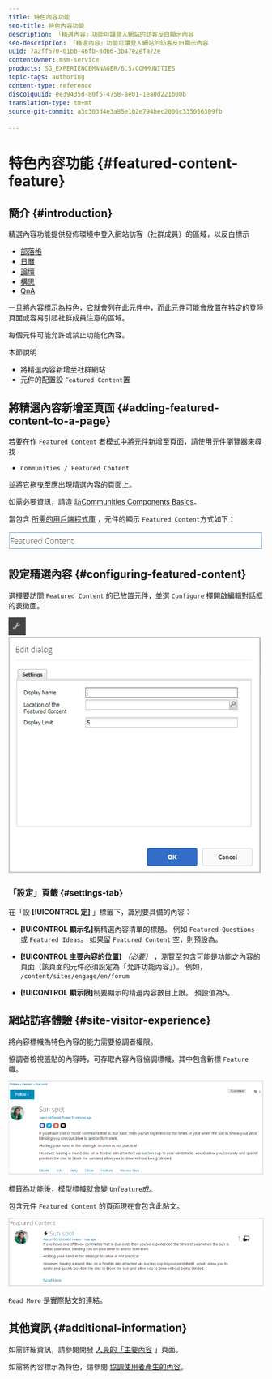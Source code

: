 ```yaml
---
title: 特色內容功能
seo-title: 特色內容功能
description: 「精選內容」功能可讓登入網站的訪客反白顯示內容
seo-description: 「精選內容」功能可讓登入網站的訪客反白顯示內容
uuid: 7a2ff570-01bb-46fb-8d66-3b47e2efa72e
contentOwner: msm-service
products: SG_EXPERIENCEMANAGER/6.5/COMMUNITIES
topic-tags: authoring
content-type: reference
discoiquuid: ee39435d-80f5-4758-ae01-1ea0d221b00b
translation-type: tm+mt
source-git-commit: a3c303d4e3a85e1b2e794bec2006c335056309fb

---
```



# 特色內容功能 {#featured-content-feature}

## 簡介 {#introduction}

精選內容功能提供發佈環境中登入網站訪客（社群成員）的區域，以反白標示

* [部落格](blog-feature.md)
* [日曆](calendar.md)
* [論壇](forum.md)
* [構思](ideation-feature.md)
* [QnA](working-with-qna.md)

一旦將內容標示為特色，它就會列在此元件中，而此元件可能會放置在特定的登陸頁面或容易引起社群成員注意的區域。

每個元件可能允許或禁止功能化內容。

本節說明

* 將精選內容新增至社群網站
* 元件的配置設 `Featured Content`置

## 將精選內容新增至頁面 {#adding-featured-content-to-a-page}

若要在作 `Featured Content` 者模式中將元件新增至頁面，請使用元件瀏覽器來尋找

* `Communities / Featured Content`

並將它拖曳至應出現精選內容的頁面上。

如需必要資訊，請造 [訪Communities Components Basics](basics.md)。

當包含 [所需的用戶端程式庫](essentials-featured.md#essentials-for-client-side) ，元件的顯示 `Featured Content`方式如下：

![chlimage_1-13](assets/chlimage_1-13.png)

## 設定精選內容 {#configuring-featured-content}

選擇要訪問 `Featured Content` 的已放置元件，並選 `Configure` 擇開啟編輯對話框的表徵圖。

![chlimage_1-14](assets/chlimage_1-14.png) ![chlimage_1-15](assets/chlimage_1-15.png)

### 「設定」頁籤 {#settings-tab}

在「設 **[!UICONTROL 定]** 」標籤下，識別要具備的內容：

* **[!UICONTROL 顯示名]**&#x200B;稱精選內容清單的標題。 例如 `Featured Questions` 或 `Featured Ideas`。 如果留 `Featured Content` 空，則預設為。

* **[!UICONTROL 主要內容的位置]**
   *（必要）* ，瀏覽至包含可能是功能之內容的頁面（該頁面的元件必須設定為「允許功能內容」）。 例如， `/content/sites/engage/en/forum`

* **[!UICONTROL 顯示限]**&#x200B;制要顯示的精選內容數目上限。 預設值為5。

## 網站訪客體驗 {#site-visitor-experience}

將內容標幟為特色內容的能力需要協調者權限。

協調者檢視張貼的內容時，可存取內容內容協調標幟，其中包含新標 `Feature` 幟。

![chlimage_1-16](assets/chlimage_1-16.png)

標籤為功能後，模型標幟就會變 `Unfeature`成。

包含元件 `Featured Content` 的頁面現在會包含此貼文。

![chlimage_1-17](assets/chlimage_1-17.png)

`Read More` 是實際貼文的連結。

## 其他資訊 {#additional-information}

如需詳細資訊，請參閱開發 [人員的「主要內容](essentials-featured.md) 」頁面。

如需將內容標示為特色，請參閱 [協調使用者產生的內容](moderate-ugc.md)。
